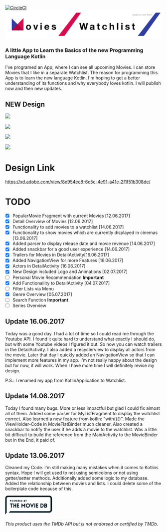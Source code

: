 [![CircleCI](https://circleci.com/gh/LeonErath/Watchlist/tree/master.svg?style=svg)](https://circleci.com/gh/LeonErath/Watchlist/tree/master)
[<img src="screenshots/Banner.png" />]()

### A little App to Learn the Basics of the new Programming Language Kotlin

I've programed an App, where I can see all upcoming Movies. I can store Movies that I like in a separate Watchlist. The reason for programming this App is to learn the new language Kotlin. I'm hoping to get a better understanding of its functions and why everybody loves kotlin. I will publish now and then new updates.

## NEW Design

[<img src="videos/Home.gif" width="260"/>]()


[<img src="videos/MyList.gif"  width="260"/>]()


[<img src="videos/Drawer.gif" width="260" />]()


[<img src="videos/Detail.gif" width="260" />]()

# Design Link
https://xd.adobe.com/view/8e954ec8-6c5e-4e91-a41e-2f1f51b308de/


# TODO
- [x] PopularMovie Fragment with current Movies [12.06.2017]
- [x] Detail Overview of Movies [12.06.2017]
- [x] Functionality to add movies to a watchlist [14.06.2017]
- [x] Functionality to show movies which are currently displayed in cinemas [13.06.2017]
- [x] Added parser to display release date and movie revenue [14.06.2017]
- [x] Added snackbar for a good user experience [14.06.2017]
- [x] Trailers for Movies in DetailActivity[16.06.2017]
- [x] Added NavigationView for more Features [16.06.2017]
- [x] Actors in DetailActivity [16.06.2017]
- [x] New Design included Logo and Animations [02.07.2017]
- [ ] Personal Movie Recommendation **Important**
- [x] Add Functionallity to DetailActivity [04.07.2017]
- [ ] Filter Lists via Menu 
- [x] Genre Overview [05.07.2017]
- [ ] Search Function  **Important**
- [ ] Series Overview

## Update 16.06.2017

Today was a good day. I had a lot of time so I could read me through the Youtube API. I found it quite hard to understand what exactly I should do, but with some Youtube videos I figured it out. So now you can watch trailers in the DetailActivity. I also added a recyclerview to display all actors from the movie. Later that day I quickly added an NavigationView so that I can implement more features in my app. I'm not really happy about the design but for now, it will work. When I have more time I will definitely revise my design. 

P.S.: I renamed my app from KotlinApplication to Watchlist.

## Update 14.06.2017

Today I found many bugs. More or less impactful but glad I could fix almost all of them. Added some parser for MyListFragment to display the watchlist correct. Also learned a new feature from kotlin: "with(){}". Made the ViewHolder-Code in MovieFlatBinder much cleaner. Also created a snackbar to notify the user if he adds a movie to the watchlist. Was a little bit difficult to build the reference from the MainActivity to the MovieBinder but in the End, it paid of.

## Update 13.06.2017

Cleaned my Code. I'm still making many mistakes when it comes to Kotlins syntax. Hope I will get used to not using semicolons or not using getter/setter methods. Additionally added some logic to my database. Added the relationship between movies and lists. I could delete some of the boilerplate code because of this.



[<img src="screenshots/tmdb_logo.png" width="150"/>]()

###### This product uses the TMDb API but is not endorsed or certified by TMDb.
